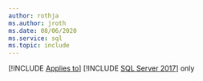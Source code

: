 ```yaml
---
author: rothja
ms.author: jroth
ms.date: 08/06/2020
ms.service: sql
ms.topic: include
---
```


[!INCLUDE [Applies to](../../includes/applies-md.md)] [!INCLUDE [SQL Server 2017](_ss2017.md)] only 